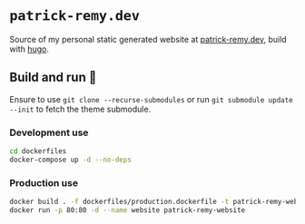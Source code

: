 # `patrick-remy.dev`

Source of my personal static generated website at [patrick-remy.dev](http://patrick-remy.dev), build with [hugo](https://gohugo.io).

## Build and run 🚀

Ensure to use `git clone --recurse-submodules` or run `git submodule update --init` to fetch the theme submodule.

### Development use
```sh
cd dockerfiles
docker-compose up -d --no-deps
```

### Production use
```sh
docker build . -f dockerfiles/production.dockerfile -t patrick-remy-website
docker run -p 80:80 -d --name website patrick-remy-website
```
